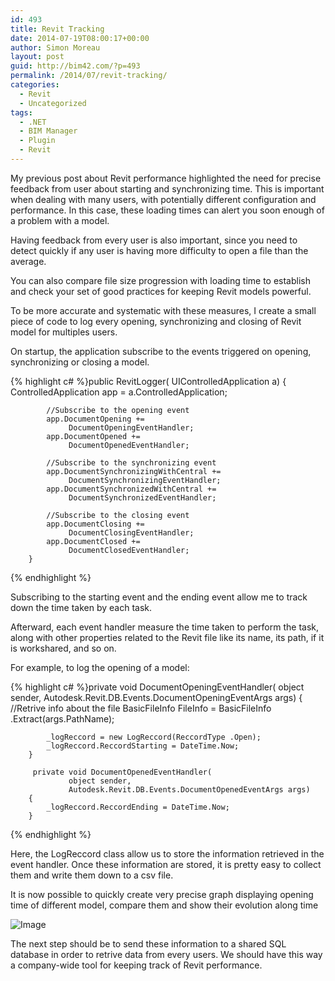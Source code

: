 ```yaml
---
id: 493
title: Revit Tracking
date: 2014-07-19T08:00:17+00:00
author: Simon Moreau
layout: post
guid: http://bim42.com/?p=493
permalink: /2014/07/revit-tracking/
categories:
  - Revit
  - Uncategorized
tags:
  - .NET
  - BIM Manager
  - Plugin
  - Revit
---
```

My previous post about Revit performance highlighted the need for precise feedback from user about starting and synchronizing time. This is important when dealing with many users, with potentially different configuration and performance. In this case, these loading times can alert you soon enough of a problem with a model.

Having feedback from every user is also important, since you need to detect quickly if any user is having more difficulty to open a file than the average.

You can also compare file size progression with loading time to establish and check your set of good practices for keeping Revit models powerful.

To be more accurate and systematic with these measures, I create a small piece of code to log every opening, synchronizing and closing of Revit model for multiples users.

On startup, the application subscribe to the events triggered on opening, synchronizing or closing a model.

{% highlight c# %}public RevitLogger( UIControlledApplication a)
        {
            ControlledApplication app = a.ControlledApplication;

            //Subscribe to the opening event
            app.DocumentOpening += 
                 DocumentOpeningEventHandler;
            app.DocumentOpened += 
                 DocumentOpenedEventHandler;

            //Subscribe to the synchronizing event
            app.DocumentSynchronizingWithCentral += 
                 DocumentSynchronizingEventHandler;
            app.DocumentSynchronizedWithCentral += 
                 DocumentSynchronizedEventHandler;

            //Subscribe to the closing event
            app.DocumentClosing += 
                 DocumentClosingEventHandler;
            app.DocumentClosed += 
                 DocumentClosedEventHandler;
        }

{% endhighlight %}

Subscribing to the starting event and the ending event allow me to track down the time taken by each task.

Afterward, each event handler measure the time taken to perform the task, along with other properties related to the Revit file like its name, its path, if it is workshared, and so on.

For example, to log the opening of a model:

{% highlight c# %}private void DocumentOpeningEventHandler(
                 object sender,
                 Autodesk.Revit.DB.Events.DocumentOpeningEventArgs args)
        {
            //Retrive info about the file
            BasicFileInfo FileInfo = BasicFileInfo .Extract(args.PathName);

            _logReccord = new LogReccord(ReccordType .Open);
            _logReccord.ReccordStarting = DateTime.Now;
        }

         private void DocumentOpenedEventHandler(
                 object sender,
                 Autodesk.Revit.DB.Events.DocumentOpenedEventArgs args)
        {
            _logReccord.ReccordEnding = DateTime.Now;
        }

{% endhighlight %}

Here, the LogReccord class allow us to store the information retrieved in the event handler. Once these information are stored, it is pretty easy to collect them and write them down to a csv file.

It is now possible to quickly create very precise graph displaying opening time of different model, compare them and show their evolution along time

![Image](http://bim42.com/wp-content/uploads/2014/07/Image.png)

The next step should be to send these information to a shared SQL database in order to retrive data from every users. We should have this way a company-wide tool for keeping track of Revit performance.